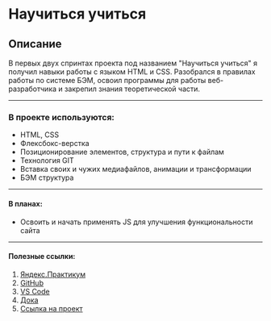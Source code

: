 # Научиться учиться

## Описание

В первых двух спринтах проекта под названием "Научиться учиться" я получил навыки работы с языком HTML и CSS. Разобрался в правилах работы по системе БЭМ, освоил программы для работы веб-разработчика и закрепил знания теоретической части.

---
### В проекте используются:
* HTML, CSS
* Флексбокс-верстка
* Позиционирование элементов, структура и пути к файлам
* Технология GIT
* Вставка своих и чужих медиафайлов, анимации и трансформации
* БЭМ структура
---
#### В планах:
* Освоить и начать применять JS для улучшения функциональности сайта
---
#### Полезные ссылки:
1) [Яндекс.Практикум](https://practicum.yandex.ru/)
2) [GitHub](https://github.com)
3) [VS Code](https://code.visualstudio.com)
4) [Дока](https://doka.guide/)
5) [Ссылка на проект](https://github.com/davatim/how-to-learn)
